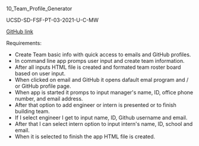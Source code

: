 10_Team_Profile_Generator

UCSD-SD-FSF-PT-03-2021-U-C-MW

[GitHub link](https://github.com/djony88/10_Team_Profile_Generator)

Requirements:

* Create Team basic info with quick access to emails and GitHub profiles.
* In command line app promps user input and create team information.
* After all inputs HTML file is created and formated team roster board based on user input.
* When clicked on email and GitHub it opens dafault emal program and / or GitHub profile page.
* When app is started it promps to input manager's name, ID, office phone number, and email address.
* After that option to add engineer or intern is presented or to finish building team.
* If I select engineer I get to input name, ID, Github username and email.
* After that I can select intern option to input intern's name, ID, school and email.
* When it is selected to finish the app HTML file is created.